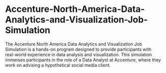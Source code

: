 # Accenture-North-America-Data-Analytics-and-Visualization-Job-Simulation
The Accenture North America Data Analytics and Visualization Job Simulation is a hands-on program designed to provide participants with real-world experience in data analysis and visualization. This simulation immerses participants in the role of a Data Analyst at Accenture, where they work on advising a hypothetical social media client.

